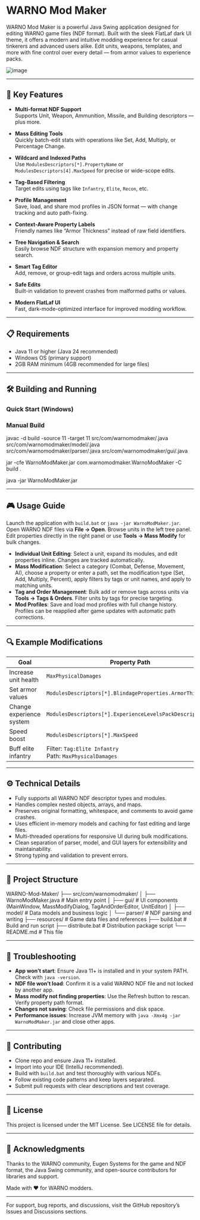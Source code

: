 # WARNO Mod Maker

WARNO Mod Maker is a powerful Java Swing application designed for editing WARNO game files (NDF format). Built with the sleek FlatLaf dark UI theme, it offers a modern and intuitive modding experience for casual tinkerers and advanced users alike. Edit units, weapons, templates, and more with fine control over every detail — from armor values to experience packs.

![image](https://github.com/user-attachments/assets/46d9f5f7-f690-4154-aaca-6f134fee3cc1)


---

## 🚀 Key Features

- **Multi-format NDF Support**  
  Supports Unit, Weapon, Ammunition, Missile, and Building descriptors — plus more.

- **Mass Editing Tools**  
  Quickly batch-edit stats with operations like Set, Add, Multiply, or Percentage Change.

- **Wildcard and Indexed Paths**  
  Use `ModulesDescriptors[*].PropertyName` or `ModulesDescriptors[4].MaxSpeed` for precise or wide-scope edits.

- **Tag-Based Filtering**  
  Target edits using tags like `Infantry`, `Elite`, `Recon`, etc.

- **Profile Management**  
  Save, load, and share mod profiles in JSON format — with change tracking and auto path-fixing.

- **Context-Aware Property Labels**  
  Friendly names like “Armor Thickness” instead of raw field identifiers.

- **Tree Navigation & Search**  
  Easily browse NDF structure with expansion memory and property search.

- **Smart Tag Editor**  
  Add, remove, or group-edit tags and orders across multiple units.

- **Safe Edits**  
  Built-in validation to prevent crashes from malformed paths or values.

- **Modern FlatLaf UI**  
  Fast, dark-mode-optimized interface for improved modding workflow.

---

## 📋 Requirements

- Java 11 or higher (Java 24 recommended)  
- Windows OS (primary support)  
- 2GB RAM minimum (4GB recommended for large files)

---

## 🛠️ Building and Running

### Quick Start (Windows)

### Manual Build

javac -d build -source 11 -target 11 src/com/warnomodmaker/.java src/com/warnomodmaker/model/.java src/com/warnomodmaker/parser/.java src/com/warnomodmaker/gui/.java

jar -cfe WarnoModMaker.jar com.warnomodmaker.WarnoModMaker -C build .

java -jar WarnoModMaker.jar


---

## 🎮 Usage Guide

Launch the application with `build.bat` or `java -jar WarnoModMaker.jar`. Open WARNO NDF files via **File → Open**. Browse units in the left tree panel. Edit properties directly in the right panel or use **Tools → Mass Modify** for bulk changes.

- **Individual Unit Editing**: Select a unit, expand its modules, and edit properties inline. Changes are tracked automatically.
- **Mass Modification**: Select a category (Combat, Defense, Movement, AI), choose a property or enter a path, set the modification type (Set, Add, Multiply, Percent), apply filters by tags or unit names, and apply to matching units.
- **Tag and Order Management**: Bulk add or remove tags across units via **Tools → Tags & Orders**. Filter units by tags for precise targeting.
- **Mod Profiles**: Save and load mod profiles with full change history. Profiles can be reapplied after game updates with automatic path corrections.

---

## 🔍 Example Modifications

| Goal                     | Property Path                                             | Operation          |
|--------------------------|-----------------------------------------------------------|--------------------|
| Increase unit health      | `MaxPhysicalDamages`                                      | Multiply by 1.5    |
| Set armor values          | `ModulesDescriptors[*].BlindageProperties.ArmorThickness` | Set to 25          |
| Change experience system  | `ModulesDescriptors[*].ExperienceLevelsPackDescriptor`    | Set to `~/...`     |
| Speed boost               | `ModulesDescriptors[*].MaxSpeed`                          | Add 20%            |
| Buff elite infantry       | Filter: `Tag:Elite Infantry` <br> Path: `MaxPhysicalDamages` | Multiply by 1.3  |

---

## ⚙️ Technical Details

- Fully supports all WARNO NDF descriptor types and modules.  
- Handles complex nested objects, arrays, and maps.  
- Preserves original formatting, whitespace, and comments to avoid game crashes.  
- Uses efficient in-memory models and caching for fast editing and large files.  
- Multi-threaded operations for responsive UI during bulk modifications.  
- Clean separation of parser, model, and GUI layers for extensibility and maintainability.  
- Strong typing and validation to prevent errors.

---

## 📁 Project Structure

WARNO-Mod-Maker/
├── src/com/warnomodmaker/
│ ├── WarnoModMaker.java # Main entry point
│ ├── gui/ # UI components (MainWindow, MassModifyDialog, TagAndOrderEditor, UnitEditor)
│ ├── model/ # Data models and business logic
│ └── parser/ # NDF parsing and writing
├── resources/ # Game data files and references
├── build.bat # Build and run script
├── distribute.bat # Distribution package script
└── README.md # This file


---

## 🚨 Troubleshooting

- **App won’t start**: Ensure Java 11+ is installed and in your system PATH. Check with `java -version`.
- **NDF file won’t load**: Confirm it is a valid WARNO NDF file and not locked by another app.
- **Mass modify not finding properties**: Use the Refresh button to rescan. Verify property path format.
- **Changes not saving**: Check file permissions and disk space.
- **Performance issues**: Increase JVM memory with `java -Xmx4g -jar WarnoModMaker.jar` and close other apps.

---

## 🤝 Contributing

- Clone repo and ensure Java 11+ installed.  
- Import into your IDE (IntelliJ recommended).  
- Build with `build.bat` and test thoroughly with various NDFs.  
- Follow existing code patterns and keep layers separated.  
- Submit pull requests with clear descriptions and test coverage.

---

## 📄 License

This project is licensed under the MIT License. See LICENSE file for details.

---

## 🙏 Acknowledgments

Thanks to the WARNO community, Eugen Systems for the game and NDF format, the Java Swing community, and open-source contributors for libraries and support.

Made with ❤️ for WARNO modders.

---

For support, bug reports, and discussions, visit the GitHub repository’s Issues and Discussions sections.
